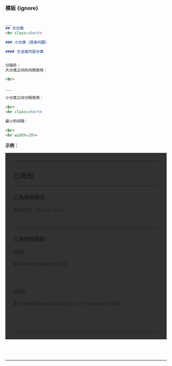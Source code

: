 <!-- @import "_pre.css" -->

### 模板 {ignore}



```markdown

___
## 大分类
<hr class=short>

### 小分类（具体问题）

#### 方法或内容分类


分隔符：
大分类之间的间隔使用：

<br>

___

小分类之间分隔使用： 

<br>
<hr class=short>

最小的间隔：

<br>
<hr width=20%>

```

**示例：**

<div style="padding:2% 5% 2% 5%; background-color:#323232">


<!-- ********************************************************************************* -->
<!-- ********************************************************************************! -->
<!-- ********************************************************************************? -->
<!-- *****************************************************************************todo -->

---
## 三角形
<hr class=short>


### 三角形的周长

周长公式： $C = a + b + c$

<br><hr class=short>

### 三角形的面积

#### 公式1

$S=\frac{d \times h}{2} $

<br><br>

#### 公式2

$S=\sqrt{p(p-a)(p-b)(p-c)},~ p = \frac{a+b+c}{2}$

<br>
<br>
<br>



<!-- *****************************************************************************todo -->
<!-- ********************************************************************************? -->
<!-- ********************************************************************************! -->
<!-- ********************************************************************************* -->

---

</div>

<br>
<br>
<br>

---


